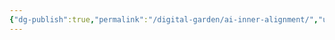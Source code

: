 ```yaml
---
{"dg-publish":true,"permalink":"/digital-garden/ai-inner-alignment/","updated":"2023-12-06T16:30:10.862-07:00"}
---
```


